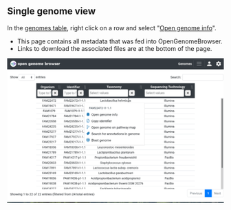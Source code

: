 ## Single genome view

In the [genomes table](https://opengenomebrowser.bioinformatics.unibe.ch/genomes), right click on a row and select "[Open genome info](https://opengenomebrowser.bioinformatics.unibe.ch/genome/FAM18356-i1-1.1/)".
  - This page contains all metadata that was fed into OpenGenomeBrowser.
  - Links to download the associated files are at the bottom of the page.

![genome detail demo](media/genome-detail.apng)